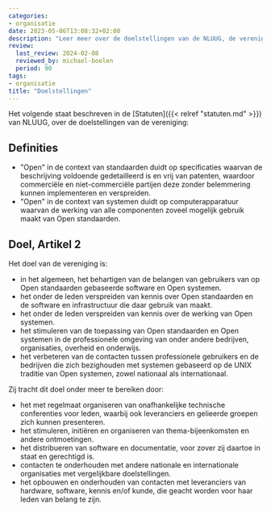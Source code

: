 ```yaml
---
categories:
- organisatie
date: 2023-05-06T13:08:32+02:00
description: "Leer meer over de doelstellingen van de NLUUG, de vereniging voor open standaarden en open systemen."
review:
  last_review: 2024-02-08
  reviewed_by: michael-boelen
  period: 90
tags:
- organisatie
title: "Doelstellingen"
---
```


Het volgende staat beschreven in de [Statuten]({{< relref "statuten.md" >}}) van NLUUG, over de doelstellingen van de vereniging:

## Definities

* "Open" in de context van standaarden duidt op specificaties waarvan de beschrijving voldoende gedetailleerd is en vrij van patenten, waardoor commerciële en niet-commerciële partijen deze zonder belemmering kunnen implementeren en verspreiden.
* "Open" in de context van systemen duidt op computerapparatuur waarvan de werking van alle componenten zoveel mogelijk gebruik maakt van Open standaarden.

## Doel, Artikel 2

Het doel van de vereniging is:

* in het algemeen, het behartigen van de belangen van gebruikers van op Open standaarden gebaseerde software en Open systemen.
* het onder de leden verspreiden van kennis over Open standaarden en de software en infrastructuur die daar gebruik van maakt.
* het onder de leden verspreiden van kennis over de werking van Open systemen.
* het stimuleren van de toepassing van Open standaarden en Open systemen in de professionele omgeving van onder andere bedrijven, organisaties, overheid en onderwijs.
* het verbeteren van de contacten tussen professionele gebruikers en de bedrijven die zich bezighouden met systemen gebaseerd op de UNIX traditie van Open systemen, zowel nationaal als internationaal.

Zij tracht dit doel onder meer te bereiken door:

* het met regelmaat organiseren van onafhankelijke technische conferenties voor leden, waarbij ook leveranciers en gelieerde groepen zich kunnen presenteren.
* het stimuleren, initiëren en organiseren van thema-bijeenkomsten en andere ontmoetingen.
* het distribueren van software en documentatie, voor zover zij daartoe in staat en gerechtigd is.
* contacten te onderhouden met andere nationale en internationale organisaties met vergelijkbare doelstellingen.
* het opbouwen en onderhouden van contacten met leveranciers van hardware, software, kennis en/of kunde, die geacht worden voor haar leden van belang te zijn.
